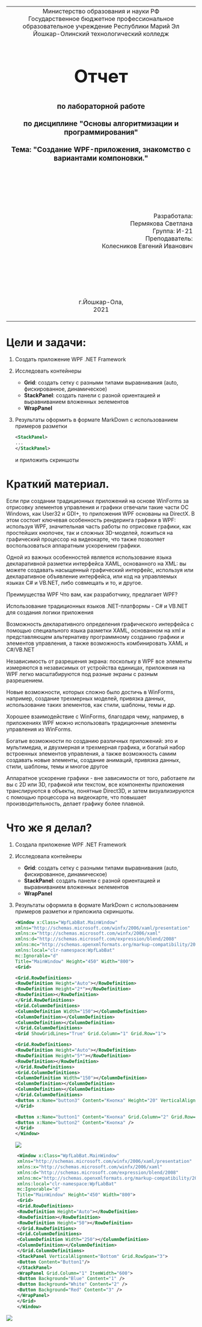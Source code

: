 <table style="width: 100%;">
  <tr>
    <td style="text-align: center; border: none;">
    Министерство образования и науки РФ<br>
Государственное бюджетное профессиональное образовательное учреждение Республики Марий Эл<br>
Йошкар-Олинский технологический колледж
</td>
  </tr>
  <tr>
    <td style="text-align: center; border: none; height: 15em;">
    <h2 style="font-size:3em;">Отчет</h2>
      <h3>по лабораторной работе<br><br> по дисциплине "Основы алгоритмизации и программирования"<br><br> Тема:<b> "Создание WPF-приложения, знакомство с вариантами компоновки."<b> </h3></td>
  </tr>
  <tr>
    <br><br><td style="text-align: right; border: none; height: 20em;">
      Разработала:<br/>
      Пермякова Светлана<br>
      Группа: И-21<br>
      Преподаватель:<br>
      Колесников Евгений Иванович
    </td>
  </tr>
  <tr>
    <td style="text-align: center; border: none; height: 5em;">
    г.Йошкар-Ола,<br> 2021</td>
  </tr>
</table>

<div style="page-break-after: always;"></div>

# Цели и задачи:

1. Создать приложение WPF .NET Framework

2. Исследовать контейнеры 
    - **Grid**: создать сетку с разными типами выравнивания (auto, фискированное, динамическое)
    - **StackPanel**: создать панели с разной ориентацией и выравниванием вложенных эелементов 
    - **WrapPanel**

3. Результаты оформить в формате MarkDown с использованием примеров разметки
    
   
    ```xml
    <StackPanel>
    ...
    </StackPanel>
    ```
    
    
    и приложить скриншоты

# Краткий материал.

Если при создании традиционных приложений на основе WinForms за отрисовку элементов управления и графики отвечали такие части ОС Windows, как User32 и GDI+, то приложения WPF основаны на DirectX. В этом состоит ключевая особенность рендеринга графики в WPF: используя WPF, значительная часть работы по отрисовке графики, как простейших кнопочек, так и сложных 3D-моделей, ложиться на графический процессор на видеокарте, что также позволяет воспользоваться аппаратным ускорением графики.

Одной из важных особенностей является использование языка декларативной разметки интерфейса XAML, основанного на XML: вы можете создавать насыщенный графический интерфейс, используя или декларативное объявление интерфейса, или код на управляемых языках C# и VB.NET, либо совмещать и то, и другое.

Преимущества WPF
Что вам, как разработчику, предлагает WPF?

Использование традиционных языков .NET-платформы - C# и VB.NET для создания логики приложения

Возможность декларативного определения графического интерфейса с помощью специального языка разметки XAML, основанном на xml и представляющем альтернативу программному созданию графики и элементов управления, а также возможность комбинировать XAML и C#/VB.NET

Независимость от разрешения экрана: поскольку в WPF все элементы измеряются в независимых от устройства единицах, приложения на WPF легко масштабируются под разные экраны с разным разрешением.

Новые возможности, которых сложно было достичь в WinForms, например, создание трехмерных моделей, привязка данных, использование таких элементов, как стили, шаблоны, темы и др.

Хорошее взаимодействие с WinForms, благодаря чему, например, в приложениях WPF можно использовать традиционные элементы управления из WinForms.

Богатые возможности по созданию различных приложений: это и мультимедиа, и двухмерная и трехмерная графика, и богатый набор встроенных элементов управления, а также возможность самим создавать новые элементы, создание анимаций, привязка данных, стили, шаблоны, темы и многое другое

Аппаратное ускорение графики - вне зависимости от того, работаете ли вы с 2D или 3D, графикой или текстом, все компоненты приложения транслируются в объекты, понятные Direct3D, и затем визуализируются с помощью процессора на видеокарте, что повышает производительность, делает графику более плавной.
# Что же я делал?

1. Создала приложение WPF .NET Framework

2. Исследовала контейнеры 
    - **Grid**: создать сетку с разными типами выравнивания (auto, фискированное, динамическое)
    - **StackPanel**: создать панели с разной ориентацией и выравниванием вложенных эелементов 
    - **WrapPanel**

3. Результаты оформила в формате MarkDown с использованием примеров разметки и приложила скриншоты.
    
 
    ```xml
    <Window x:Class="WpfLabBat.MainWindow"
    xmlns="http://schemas.microsoft.com/winfx/2006/xaml/presentation"
    xmlns:x="http://schemas.microsoft.com/winfx/2006/xaml"
    xmlns:d="http://schemas.microsoft.com/expression/blend/2008"
    xmlns:mc="http://schemas.openxmlformats.org/markup-compatibility/2006"
    xmlns:local="clr-namespace:WpfLabBat"
    mc:Ignorable="d"
    Title="MainWindow" Height="450" Width="800">
    <Grid>

    <Grid.RowDefinitions>
    <RowDefinition Height="Auto"></RowDefinition>
    <RowDefinition Height="2*"></RowDefinition>
    <RowDefinition></RowDefinition>
    </Grid.RowDefinitions>
    <Grid.ColumnDefinitions>
    <ColumnDefinition Width="150"></ColumnDefinition>
    <ColumnDefinition></ColumnDefinition>
    <ColumnDefinition></ColumnDefinition>
    </Grid.ColumnDefinitions>
    <Grid ShowGridLines="True" Grid.Column="1" Grid.Row="1">

    <Grid.RowDefinitions>
    <RowDefinition Height="Auto"></RowDefinition>
    <RowDefinition Height="5*"></RowDefinition>
    <RowDefinition></RowDefinition>
    </Grid.RowDefinitions>
    <Grid.ColumnDefinitions>
    <ColumnDefinition Width="150"></ColumnDefinition>
    <ColumnDefinition></ColumnDefinition>
    <ColumnDefinition></ColumnDefinition>
    </Grid.ColumnDefinitions>
    <Button x:Name="button3" Content="Кнопка" Height="20" VerticalAlignment="Top" />
    </Grid>

    <Button x:Name="button1" Content="Кнопка" Grid.Column="2" Grid.Row="2" />
    <Button x:Name="button2" Content="Кнопка" />
    </Grid>
    </Window>
    ```
    
    ![](./scr1.jpg)
    

```xml
    <Window x:Class="WpfLabBat.MainWindow"
    xmlns="http://schemas.microsoft.com/winfx/2006/xaml/presentation"
    xmlns:x="http://schemas.microsoft.com/winfx/2006/xaml"
    xmlns:d="http://schemas.microsoft.com/expression/blend/2008"
    xmlns:mc="http://schemas.openxmlformats.org/markup-compatibility/2006"
    xmlns:local="clr-namespace:WpfLabBat"
    mc:Ignorable="d"
    Title="MainWindow" Height="450" Width="800">
    <Grid>
    <Grid.RowDefinitions>
    <RowDefinition Height="Auto"></RowDefinition>
    <RowDefinition></RowDefinition>
    <RowDefinition Height="50"></RowDefinition>
    </Grid.RowDefinitions>
    <Grid.ColumnDefinitions>
    <ColumnDefinition Width="250"></ColumnDefinition>
    <ColumnDefinition></ColumnDefinition>
    </Grid.ColumnDefinitions>
    <StackPanel VerticalAlignment="Bottom" Grid.RowSpan="3">
    <Button Content="Button1"/>
    </StackPanel>
    <WrapPanel Grid.Column="1" ItemWidth="600">
    <Button Background="Blue" Content="1" />
    <Button Background="White" Content="2" />
    <Button Background="Red" Content="3" />
    </WrapPanel>
    </Grid>
    </Window>
```
![](./scr2.jpg)